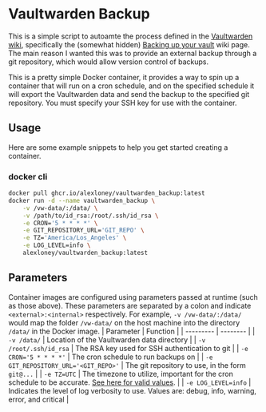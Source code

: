 # Vaultwarden Backup
This is a simple script to autoamte the process defined in the [Vaultwarden wiki](https://github.com/dani-garcia/vaultwarden/wiki), specifically the (somewhat hidden) [Backing up your vault](https://github.com/dani-garcia/vaultwarden/wiki/Backing-up-your-vault) wiki page. The main reason I wanted this was to provide an external backup through a git repository, which would allow version control of backups.

This is a pretty simple Docker container, it provides a way to spin up a container that will run on a cron schedule, and on the specified schedule it will export the Vaultwarden data and send the backup to the specified git repository. You must specify your SSH key for use with the container.

## Usage
Here are some example snippets to help you get started creating a container.

### docker cli
```bash
docker pull ghcr.io/alexloney/vaultwarden_backup:latest
docker run -d --name vaultwarden_backup \
    -v /vw-data/:/data/ \
    -v /path/to/id_rsa:/root/.ssh/id_rsa \
    -e CRON='5 * * * *' \
    -e GIT_REPOSITORY_URL='GIT_REPO' \
    -e TZ='America/Los_Angeles' \
    -e LOG_LEVEL=info \
    alexloney/vaultwarden_backup:latest
```

## Parameters
Container images are configured using parameters passed at runtime (such as those above). These parameters are separated by a colon and indicate `<external>:<internal>` respectively. For example, `-v /vw-data/:/data/` would map the folder `/vw-data/` on the host machine into the directory `/data/` in the Docker image.
| Parameter | Function |
| --------- | -------- |
| `-v /data/` | Location of the Vaultwarden data directory |
| `-v /root/.ssh/id_rsa` | The RSA key used for SSH authentication to git |
| `-e CRON='5 * * * *'` | The cron schedule to run backups on |
| `-e GIT_REPOSITORY_URL='<GIT_REPO>'` | The git repository to use, in the form `git@...` |
| `-e TZ=UTC` | The timezone to utilize, important for the cron schedule to be accurate. [See here for valid values](https://en.wikipedia.org/wiki/List_of_tz_database_time_zones). |
| `-e LOG_LEVEL=info` | Indicates the level of log verbosity to use. Values are: debug, info, warning, error, and critical |

